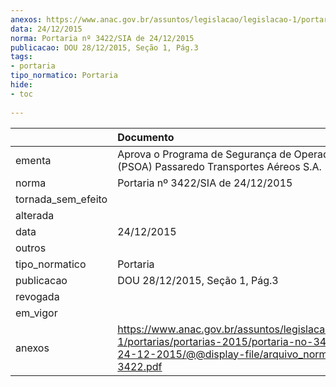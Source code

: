 ```yaml
---
anexos: https://www.anac.gov.br/assuntos/legislacao/legislacao-1/portarias/portarias-2015/portaria-no-3422-sia-de-24-12-2015/@@display-file/arquivo_norma/PA2015-3422.pdf
data: 24/12/2015
norma: Portaria nº 3422/SIA de 24/12/2015
publicacao: DOU 28/12/2015, Seção 1, Pág.3
tags:
- portaria
tipo_normatico: Portaria
hide: 
- toc 
 
---
```


|                    | Documento                                                                                                                                                         |
|:-------------------|:------------------------------------------------------------------------------------------------------------------------------------------------------------------|
| ementa             | Aprova o Programa de Segurança de Operador Aéreo (PSOA) Passaredo Transportes Aéreos S.A.                                                                         |
| norma              | Portaria nº 3422/SIA de 24/12/2015                                                                                                                                |
| tornada_sem_efeito |                                                                                                                                                                   |
| alterada           |                                                                                                                                                                   |
| data               | 24/12/2015                                                                                                                                                        |
| outros             |                                                                                                                                                                   |
| tipo_normatico     | Portaria                                                                                                                                                          |
| publicacao         | DOU 28/12/2015, Seção 1, Pág.3                                                                                                                                    |
| revogada           |                                                                                                                                                                   |
| em_vigor           |                                                                                                                                                                   |
| anexos             | https://www.anac.gov.br/assuntos/legislacao/legislacao-1/portarias/portarias-2015/portaria-no-3422-sia-de-24-12-2015/@@display-file/arquivo_norma/PA2015-3422.pdf |